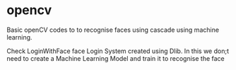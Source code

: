 # opencv
Basic openCV codes to to recognise faces using cascade using machine learning.

Check LoginWithFace
face Login System created using Dlib. In this we don;t need to create a Machine Learning Model and train it to recognise the face
